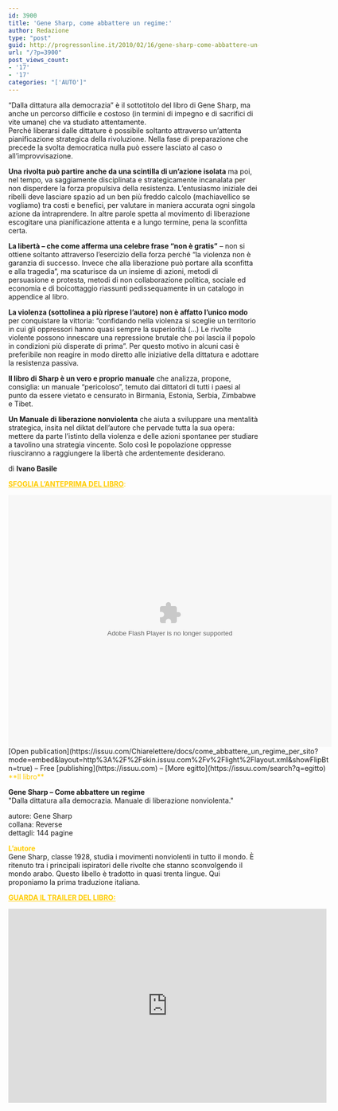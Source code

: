 ```yaml
---
id: 3900
title: 'Gene Sharp, come abbattere un regime:'
author: Redazione
type: "post"
guid: http://progressonline.it/2010/02/16/gene-sharp-come-abbattere-un-regime/
url: "/?p=3900"
post_views_count:
- '17'
- '17'
categories: "['AUTO']"
---
```


“Dalla dittatura alla democrazia” è il sottotitolo del libro di Gene Sharp, ma anche un percorso difficile e costoso (in termini di impegno e di sacrifici di vite umane) che va studiato attentamente.   
Perché liberarsi dalle dittature è possibile soltanto attraverso un’attenta pianificazione strategica della rivoluzione. Nella fase di preparazione che precede la svolta democratica nulla può essere lasciato al caso o all’improvvisazione.

**Una rivolta può partire anche da una scintilla di un’azione isolata** ma poi, nel tempo, va saggiamente disciplinata e strategicamente incanalata per non disperdere la forza propulsiva della resistenza. L’entusiasmo iniziale dei ribelli deve lasciare spazio ad un ben più freddo calcolo (machiavellico se vogliamo) tra costi e benefici, per valutare in maniera accurata ogni singola azione da intraprendere. In altre parole spetta al movimento di liberazione escogitare una pianificazione attenta e a lungo termine, pena la sconfitta certa.

**La libertà – che come afferma una celebre frase “non è gratis”** – non si ottiene soltanto attraverso l’esercizio della forza perché “la violenza non è garanzia di successo. Invece che alla liberazione può portare alla sconfitta e alla tragedia”, ma scaturisce da un insieme di azioni, metodi di persuasione e protesta, metodi di non collaborazione politica, sociale ed economia e di boicottaggio riassunti pedissequamente in un catalogo in appendice al libro.

**La violenza (sottolinea a più riprese l’autore) non è affatto l’unico modo** per conquistare la vittoria: “confidando nella violenza si sceglie un territorio in cui gli oppressori hanno quasi sempre la superiorità (…) Le rivolte violente possono innescare una repressione brutale che poi lascia il popolo in condizioni più disperate di prima”. Per questo motivo in alcuni casi è preferibile non reagire in modo diretto alle iniziative della dittatura e adottare la resistenza passiva.

**Il libro di Sharp è un vero e proprio manuale** che analizza, propone, consiglia: un manuale “pericoloso”, temuto dai dittatori di tutti i paesi al punto da essere vietato e censurato in Birmania, Estonia, Serbia, Zimbabwe e Tibet.

**Un Manuale di liberazione nonviolenta** che aiuta a sviluppare una mentalità strategica, insita nel diktat dell’autore che pervade tutta la sua opera: mettere da parte l’istinto della violenza e delle azioni spontanee per studiare a tavolino una strategia vincente. Solo così le popolazione oppresse riusciranno a raggiungere la libertà che ardentemente desiderano.

di **Ivano Basile**

<span style="color: rgb(255, 204, 0);"><u>**SFOGLIA L’ANTEPRIMA DEL LIBRO**</u>:</span>

<div><object style="width: 650px; height: 506px;"><param name="movie" value="https://static.issuu.com/webembed/viewers/style1/v1/IssuuViewer.swf?mode=embed&layout=http%3A%2F%2Fskin.issuu.com%2Fv%2Flight%2Flayout.xml&showFlipBtn=true&documentId=110523163534-fcea8bc1652e4958a66e24647b533094&docName=come_abbattere_un_regime_per_sito&username=Chiarelettere&loadingInfoText=Come%20abbattere%20un%20regime&et=1306762768215&er=62"></param><param name="allowfullscreen" value="true"></param><param name="menu" value="false"></param><embed allowfullscreen="true" flashvars="mode=embed&layout=http%3A%2F%2Fskin.issuu.com%2Fv%2Flight%2Flayout.xml&showFlipBtn=true&documentId=110523163534-fcea8bc1652e4958a66e24647b533094&docName=come_abbattere_un_regime_per_sito&username=Chiarelettere&loadingInfoText=Come%20abbattere%20un%20regime&et=1306762768215&er=62" menu="false" src="https://static.issuu.com/webembed/viewers/style1/v1/IssuuViewer.swf" style="width: 650px; height: 506px;" type="application/x-shockwave-flash"></embed></object><div style="width:650px;text-align:left;">[Open publication](https://issuu.com/Chiarelettere/docs/come_abbattere_un_regime_per_sito?mode=embed&layout=http%3A%2F%2Fskin.issuu.com%2Fv%2Flight%2Flayout.xml&showFlipBtn=true) – Free [publishing](https://issuu.com) – [More egitto](https://issuu.com/search?q=egitto)</div></div><span style="color: rgb(255, 204, 0);">**Il libro**</span>

**Gene Sharp – Come abbattere un regime**  
"Dalla dittatura alla democrazia. Manuale di liberazione nonviolenta."

autore: Gene Sharp  
collana: Reverse  
dettagli: 144 pagine

<span style="color: rgb(255, 204, 0);">**L’autore**</span>  
Gene Sharp, classe 1928, studia i movimenti nonviolenti in tutto il mondo. È ritenuto tra i principali ispiratori delle rivolte che stanno sconvolgendo il mondo arabo. Questo libello è tradotto in quasi trenta lingue. Qui proponiamo la prima traduzione italiana.

<span style="color: rgb(255, 204, 0);"><u>**GUARDA IL TRAILER DEL LIBRO:**</u></span>

<iframe allowfullscreen="" frameborder="0" height="390" loading="lazy" src="https://www.youtube.com/embed/oqxkjAOYKGA?rel=0" width="640"></iframe>